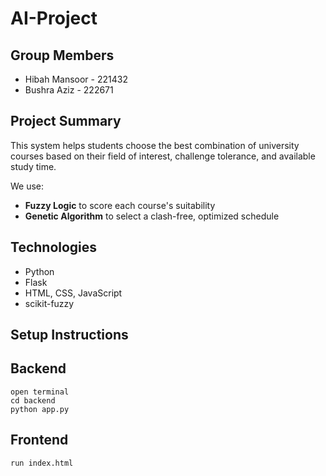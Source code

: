 # AI-Project
## Group Members
- Hibah Mansoor - 221432  
- Bushra Aziz - 222671

## Project Summary
This system helps students choose the best combination of university courses based on their field of interest, challenge tolerance, and available study time.

We use:
- **Fuzzy Logic** to score each course's suitability
- **Genetic Algorithm** to select a clash-free, optimized schedule

## Technologies
- Python
- Flask
- HTML, CSS, JavaScript
- scikit-fuzzy

## Setup Instructions
  ## Backend
    open terminal
    cd backend
    python app.py
  ## Frontend
    run index.html